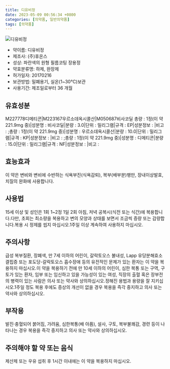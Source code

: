 ```yaml
---
title: 디유비정
date: 2023-05-09 00:56:34 +0800
categories: [의약품, 일반의약품]
tags: [의약품]
---
```

![디유비정](https://nedrug.mfds.go.kr/pbp/cmn/itemImageDownload/149085618332800060)

- 약이름: 디유비정
- 제조사: (주)휴온스
- 성상: 파란색의 원형 필름코팅 장용정
- 약효분류명: 하제, 완장제
- 허가일자: 20170216
- 보관방법: 밀폐용기, 실온(1~30℃)보관
- 사용기간: 제조일로부터 36 개월
## 유효성분
M227778디메티콘|M223167우르소데옥시콜산|M050687비사코딜
총량 : 1정(이 약 221.9mg 중)|성분명 : 비사코딜|분량 : 3.0|단위 : 밀리그램|규격 : EP|성분정보 : |비고 : ;총량 : 1정(이 약 221.9mg 중)|성분명 : 우르소데옥시콜산|분량 : 10.0|단위 : 밀리그램|규격 : KP|성분정보 : |비고 : ;총량 : 1정(이 약 221.9mg 중)|성분명 : 디메티콘|분량 : 15.0|단위 : 밀리그램|규격 : NF|성분정보 : |비고 :
## 효능효과
이 약은 변비와 변비에 수반하는 식욕부진(식욕감퇴), 복부(배부분)팽만, 장내이상발효, 치질의 완화에 사용합니다.
## 사용법
15세 이상 및 성인은 1회 1~2정 1일 2회 아침, 저녁 공복시(식전 또는 식간)에 복용합니다.다만, 초회는 최소량을 복용하고 변의 모양과 상태를 보면서 조금씩 증량 또는 감량합니다.복용 시 정제를 씹지 마십시오.1주일 이상 계속하여 사용하지 마십시오.
## 주의사항
급성 복부질환, 장폐색, 만 7세 이하의 어린이, 갈락토오스 불내성, Lapp 유당분해효소 결핍증 또는 포도당-갈락토오스 흡수장애 등의 유전적인 문제가 있는 환자는 이 약을 복용하지 마십시오.이 약을 복용하기 전에 만 10세 이하의 어린이, 심한 복통 또는 구역, 구토가 있는 환자, 임부 또는 임신하고 있을 가능성이 있는 여성, 직장의 출혈 혹은 장부전의 병력이 있는 사람은 의사 또는 약사와 상의하십시오.정해진 용법과 용량을 잘 지키십시오.1주일 정도 복용 후에도 증상의 개선이 없을 경우 복용을 즉각 중지하고 의사 또는 약사와 상의하십시오.
## 부작용
발진·충혈되어 붉어짐, 가려움, 심한복통(배 아픔), 설사, 구토, 복부불쾌감, 경련 등이 나타나는 경우 복용을 즉각 중지하고 의사 또는 약사와 상의하십시오.
## 주의해야 할 약 또는 음식
제산제 또는 우유 섭취 후 1시간 이내에는 이 약을 복용하지 마십시오.

